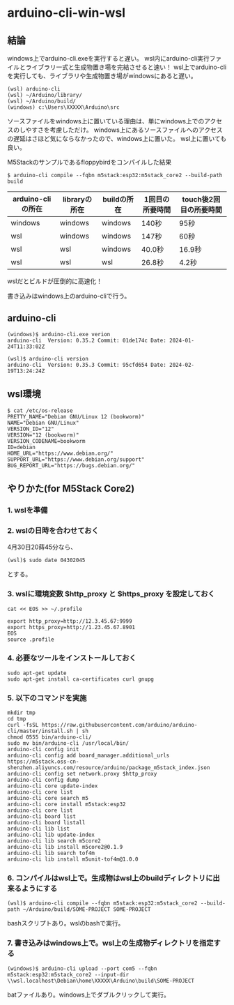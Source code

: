 # arduino-cli-win-wsl

## 結論

windows上でarduino-cli.exeを実行すると遅い。
wsl内にarduino-cli実行ファイルとライブラリ一式と生成物置き場を完結させると速い！
wsl上でarduino-cliを実行しても、ライブラリや生成物置き場がwindowsにあると遅い。

```
(wsl) arduino-cli
(wsl) ~/Arduino/library/
(wsl) ~/Arduino/build/
(windows) c:\Users\XXXXX\Arduino\src
```

ソースファイルをwindows上に置いている理由は、単にwindows上でのアクセスのしやすさを考慮しただけ。
windows上にあるソースファイルへのアクセスの遅延はさほど気にならなかったので、windows上に置いた。
wsl上に置いても良い。


M5Stackのサンプルであるfloppybirdをコンパイルした結果

```
$ arduino-cli compile --fqbn m5stack:esp32:m5stack_core2 --build-path build
```

| arduino-cliの所在 | libraryの所在 | buildの所在 | 1回目の所要時間 | touch後2回目の所要時間 |
| --- | --- | --- | --- | --- |
| windows | windows | windows | 140秒 | 95秒 |
| wsl | windows | windows | 147秒 | 60秒 |
| wsl  | wsl | windows | 40.0秒 | 16.9秒 |
| wsl | wsl | wsl | 26.8秒 | 4.2秒 |

wslだとビルドが圧倒的に高速化！

書き込みはwindows上のarduino-cliで行う。

## arduino-cli

```
(windows)$ arduino-cli.exe verion
arduino-cli  Version: 0.35.2 Commit: 01de174c Date: 2024-01-24T11:33:02Z
```

```
(wsl)$ arduino-cli version
arduino-cli  Version: 0.35.3 Commit: 95cfd654 Date: 2024-02-19T13:24:24Z
```

## wsl環境

```
$ cat /etc/os-release
PRETTY_NAME="Debian GNU/Linux 12 (bookworm)"
NAME="Debian GNU/Linux"
VERSION_ID="12"
VERSION="12 (bookworm)"
VERSION_CODENAME=bookworm
ID=debian
HOME_URL="https://www.debian.org/"
SUPPORT_URL="https://www.debian.org/support"
BUG_REPORT_URL="https://bugs.debian.org/"
```

## やりかた(for M5Stack Core2)

### 1. wslを準備

### 2. wslの日時を合わせておく

4月30日20蒔45分なら、

```
(wsl)$ sudo date 04302045
```

 とする。

### 3. wslに環境変数 $http_proxy と $https_proxy を設定しておく

```
cat << EOS >> ~/.profile

export http_proxy=http://12.3.45.67:9999
export https_proxy=http://1.23.45.67.8901
EOS
source .profile
```

### 4. 必要なツールをインストールしておく

```
sudo apt-get update
sudo apt-get install ca-certificates curl gnupg
```

### 5. 以下のコマンドを実施

```
mkdir tmp
cd tmp
curl -fsSL https://raw.githubusercontent.com/arduino/arduino-cli/master/install.sh | sh
chmod 0555 bin/arduino-cli/
sudo mv bin/arduino-cli /usr/local/bin/
arduino-cli config init
arduino-cli config add board_manager.additional_urls https://m5stack.oss-cn-shenzhen.aliyuncs.com/resource/arduino/package_m5stack_index.json
arduino-cli config set network.proxy $http_proxy
arduino-cli config dump
arduino-cli core update-index
arduino-cli core list
arduino-cli core search m5
arduino-cli core install m5stack:esp32
arduino-cli core list
arduino-cli board list
arduino-cli board listall
arduino-cli lib list
arduino-cli lib update-index
arduino-cli lib search m5core2
arduino-cli lib install m5core2@0.1.9
arduino-cli lib search tof4m
arduino-cli lib install m5unit-tof4m@1.0.0
```

### 6. コンパイルはwsl上で。生成物はwsl上のbuildディレクトリに出来るようにする

```
(wsl)$ arduino-cli compile --fqbn m5stack:esp32:m5stack_core2 --build-path ~/Arduino/build/SOME-PROJECT SOME-PROJECT
```

bashスクリプトあり。wslのbashで実行。

### 7. 書き込みはwindows上で。wsl上の生成物ディレクトリを指定する

```
(windows)$ arduino-cli upload --port com5 --fqbn m5stack:esp32:m5stack_core2 --input-dir \\wsl.localhost\Debian\home\XXXXX\Arduino\build\SOME-PROJECT
```

batファイルあり。windows上でダブルクリックして実行。
